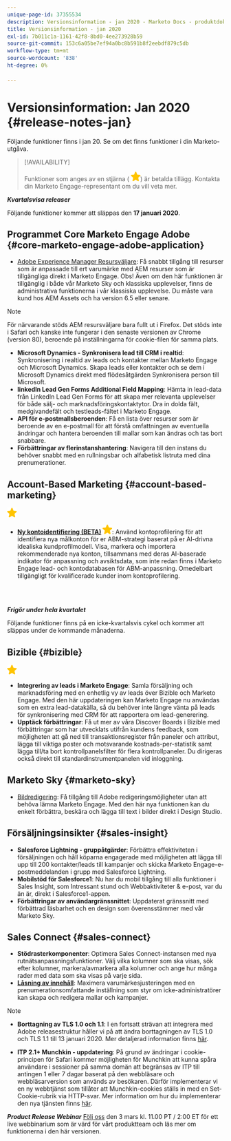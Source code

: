 ```yaml
---
unique-page-id: 37355534
description: Versionsinformation - jan 2020 - Marketo Docs - produktdokumentation
title: Versionsinformation - jan 2020
exl-id: 7b011c1a-1161-42f8-8bd0-4ee273928b59
source-git-commit: 153c6a05be7ef94a0bc8b591b8f2eebdf879c5db
workflow-type: tm+mt
source-wordcount: '838'
ht-degree: 0%

---
```


# Versionsinformation: Jan 2020 {#release-notes-jan}

Följande funktioner finns i jan 20. Se om det finns funktioner i din Marketo-utgåva.

>[!AVAILABILITY]
>
>Funktioner som anges av en stjärna ( ![(stjärna)](assets/yellow-star.png)) är betalda tillägg. Kontakta din Marketo Engage-representant om du vill veta mer.

**_Kvartalsvisa releaser_**

Följande funktioner kommer att släppas den **17 januari 2020**.

## Programmet Core Marketo Engage Adobe {#core-marketo-engage-adobe-application}

* [Adobe Experience Manager Resursväljare](/help/marketo/product-docs/adobe-experience-cloud-integrations-overview/importing-assets-with-adobe-experience-manager.md): Få snabbt tillgång till resurser som är anpassade till ert varumärke med AEM resurser som är tillgängliga direkt i Marketo Engage. Obs! Även om den här funktionen är tillgänglig i både vår Marketo Sky och klassiska upplevelser, finns de administrativa funktionerna i vår klassiska upplevelse. Du måste vara kund hos AEM Assets och ha version 6.5 eller senare.

>[!NOTE]
>
>För närvarande stöds AEM resursväljare bara fullt ut i Firefox. Det stöds inte i Safari och kanske inte fungerar i den senaste versionen av Chrome (version 80), beroende på inställningarna för cookie-filen för samma plats.

* **Microsoft Dynamics - Synkronisera lead till CRM i realtid**: Synkronisering i realtid av leads och kontakter mellan Marketo Engage och Microsoft Dynamics. Skapa leads eller kontakter och se dem i Microsoft Dynamics direkt med flödesåtgärden Synkronisera person till Microsoft.
* **linkedIn Lead Gen Forms Additional Field Mapping**: Hämta in lead-data från LinkedIn Lead Gen Forms för att skapa mer relevanta upplevelser för både sälj- och marknadsföringskontaktytor. Dra in dolda fält, medgivandefält och testleads-fältet i Marketo Engage.
* **API för e-postmallsberoenden**: Få en lista över resurser som är beroende av en e-postmall för att förstå omfattningen av eventuella ändringar och hantera beroenden till mallar som kan ändras och tas bort snabbare.
* **Förbättringar av flerinstanshantering**: Navigera till den instans du behöver snabbt med en rullningsbar och alfabetisk listruta med dina prenumerationer.

## Account-Based Marketing {#account-based-marketing}

![(stjärna)](assets/yellow-star.png)

* **[Ny kontoidentifiering (BETA)](https://docs.marketo.com/x/WQA6Ag) ![(stjärna)](assets/yellow-star.png)**: Använd kontoprofilering för att identifiera nya målkonton för er ABM-strategi baserat på er AI-drivna idealiska kundprofilmodell. Visa, markera och importera rekommenderade nya konton, tillsammans med deras AI-baserade indikator för anpassning och avsiktsdata, som inte redan finns i Marketo Engage lead- och kontodatabasen för ABM-anpassning. Omedelbart tillgängligt för kvalificerade kunder inom kontoprofilering.

<br> 

**_Frigör under hela kvartalet_**

Följande funktioner finns på en icke-kvartalsvis cykel och kommer att släppas under de kommande månaderna.

## Bizible {#bizible}

![(stjärna)](assets/yellow-star.png)

* **Integrering av leads i Marketo Engage**: Samla försäljning och marknadsföring med en enhetlig vy av leads över Bizible och Marketo Engage. Med den här uppdateringen kan Marketo Engage nu användas som en extra lead-datakälla, så du behöver inte längre vänta på leads för synkronisering med CRM för att rapportera om lead-generering.
* **Upptäck förbättringar**: Få ut mer av våra Discover Boards i Bizible med förbättringar som har utvecklats utifrån kundens feedback, som möjligheten att gå ned till transaktionsregister från paneler och attribut, lägga till viktiga poster och motsvarande kostnads-per-statistik samt lägga till/ta bort kontrollpanelsfilter för flera kontrollpaneler. Du dirigeras också direkt till standardinstrumentpanelen vid inloggning.

## Marketo Sky {#marketo-sky}

* [Bildredigering](https://experienceleague.adobe.com/docs/marketo/sky/design-studio/marketo-image-editor.html?lang=en#design-studio): Få tillgång till Adobe redigeringsmöjligheter utan att behöva lämna Marketo Engage. Med den här nya funktionen kan du enkelt förbättra, beskära och lägga till text i bilder direkt i Design Studio.

## Försäljningsinsikter {#sales-insight}

* **Salesforce Lightning - gruppåtgärder**: Förbättra effektiviteten i försäljningen och håll köparna engagerade med möjligheten att lägga till upp till 200 kontakter/leads till kampanjer och skicka Marketo Engage-e-postmeddelanden i grupp med Salesforce Lightning.
* **Mobilstöd för Salesforce1**: Nu har du mobil tillgång till alla funktioner i Sales Insight, som Intressant stund och Webbaktiviteter &amp; e-post, var du än är, direkt i Salesforce1-appen.
* **Förbättringar av användargränssnittet**: Uppdaterat gränssnitt med förbättrad läsbarhet och en design som överensstämmer med vår Marketo Sky.

## Sales Connect {#sales-connect}

* **Stödrasterkomponenter**: Optimera Sales Connect-instansen med nya rutnätsanpassningsfunktioner. Välj vilka kolumner som ska visas, sök efter kolumner, markera/avmarkera alla kolumner och ange hur många rader med data som ska visas på varje sida.
* **[Låsning av innehåll](/help/marketo/product-docs/marketo-sales-connect/admin/content-lockdown.md)**: Maximera varumärkesjusteringen med en prenumerationsomfattande inställning som styr om icke-administratörer kan skapa och redigera mallar och kampanjer.

>[!NOTE]
>
>* **Borttagning av TLS 1.0 och 1.1**: I en fortsatt strävan att integrera med Adobe releasestruktur håller vi på att ändra borttagningen av TLS 1.0 och TLS 1.1 till 13 januari 2020. Mer detaljerad information finns [här](https://nation.marketo.com/docs/DOC-7059-tls-10-11-deprecation-faq).
>
>* **ITP 2.1+ Munchkin - uppdatering**: På grund av ändringar i cookie-principen för Safari kommer möjligheten för Munchkin att kunna spåra användare i sessioner på samma domän att begränsas av ITP till antingen 1 eller 7 dagar baserat på den webbläsare och webbläsarversion som används av besökaren. Därför implementerar vi en ny webbtjänst som tillåter att Munchkin-cookies ställs in med en Set-Cookie-rubrik via HTTP-svar. Mer information om hur du implementerar den nya tjänsten finns [här](https://nation.marketo.com/docs/DOC-7351).


**_Product Release Webinar_** [Följ oss](https://engage.marketo.com/Jan_Feb_20_Release_Webinar_Registration.html) den 3 mars kl. 11.00 PT / 2:00 ET för ett live webbinarium som är värd för vårt produktteam och läs mer om funktionerna i den här versionen.
